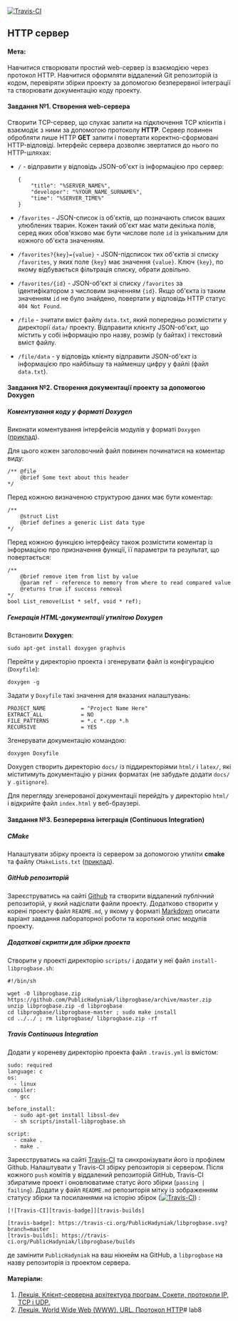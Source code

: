 <div class="col-md-8 wrap">

[![Travis-CI][travis-badge]][travis-builds]

[travis-badge]: https://travis-ci.org/dirutix/lab8.svg?branch=master
[travis-builds]: https://travis-ci.org/dirutix/lab8/builds

## HTTP сервер

#### Мета:

Навчитися створювати простий web-сервер із взаємодією через протокол HTTP. Навчитися оформляти віддалений Git репозиторій із кодом, перевіряти збірки проекту за допомогою безперервної інтеграції та створювати документацію коду проекту.

#### Завдання №1\. Створення web-сервера

Створити TCP-сервер, що слухає запити на підключення TCP клієнтів і взаємодіє з ними за допомогою протоколу **HTTP**. Сервер повинен обробляти лише HTTP **GET** запити і повертати коректно-сформовані HTTP-відповіді. Інтерфейс сервера дозволяє звертатися до нього по HTTP-шляхах:

*   `/` - відправити у відповідь JSON-об'єкт із інформацією про сервер:

        {
            "title": "%SERVER_NAME%", 
            "developer": "%YOUR_NAME_SURNAME%", 
            "time": "%SERVER_TIME%"
        }

*   `/favorites` - JSON-список із об'єктів, що позначають список ваших улюблених тварин. Кожен такий об'єкт має мати декілька полів, серед яких обов'язково має бути числове поле `id` із унікальним для кожного об'єкта значенням.
*   `/favorites?{key}={value}` - JSON-підсписок тих об'єктів зі списку `/favorites`, у яких поле `{key}` має значення `{value}`. Ключ `{key}`, по якому відбувається фільтрація списку, обрати довільно.
*   `/favorites/{id}` - JSON-об'єкт зі списку `/favorites` за ідентифікатором з числовим значенням `{id}`. Якщо об'єкта із таким значенням `id` не було знайдено, повертати у відповідь HTTP статус `404 Not Found`.
*   `/file` - зчитати вміст файлу `data.txt`, який попередньо розмістити у директорії `data/` проекту. Відправити клієнту JSON-об'єкт, що містить у собі інформацію про назву, розмір (у байтах) і текстовий вміст файлу.
*   `/file/data` - у відповідь клієнту відправити JSON-об'єкт із інформацією про найбільшу та найменшу цифру у файлі (файл `data.txt`).

#### Завдання №2\. Створення документації проекту за допомогою Doxygen

##### Коментування коду у форматі Doxygen

Виконати коментування інтерфейсів модулів у форматі `Doxygen` ([приклад](https://github.com/PublicHadyniak/libprogbase/blob/master/include/progbase/list.h)).

Для цього кожен заголовочний файл повинен починатися на коментар виду:

    /** @file
        @brief Some text about this header
    */

Перед кожною визначеною структурою даних має бути коментар:

    /**
        @struct List
        @brief defines a generic List data type
    */

Перед кожною функцією інтерфейсу також розмістити коментар із інформацією про призначення функції, її параметри та результат, що повертається:

    /**
        @brief remove item from list by value
        @param ref - reference to memory from where to read compared value
        @returns true if success removal
    */
    bool List_remove(List * self, void * ref);

##### Генерація HTML-документації утилітою Doxygen

Встановити **Doxygen**:

    sudo apt-get install doxygen graphvis

Перейти у директорію проекта і згенерувати файл із конфігурацією (`Doxyfile`):

    doxygen -g

Задати у `Doxyfile` такі значення для вказаних налаштувань:

    PROJECT_NAME           = "Project Name Here"
    EXTRACT_ALL            = NO
    FILE_PATTERNS          = *.c *.cpp *.h
    RECURSIVE              = YES

Згенерувати документацію командою:

    doxygen Doxyfile

Doxygen створить директорію `docs/` із піддиректоріями `html/` і `latex/`, які міститимуть документацію у різних форматах (не забудьте додати `docs/` у `.gitignore`).

Для перегляду згенерованої документації перейдіть у директорію `html/` і відкрийте файл `index.html` у веб-браузері.

#### Завдання №3\. Безперервна інтеграція (Continuous Integration)

##### CMake

Налаштувати збірку проекта із сервером за допомогою утиліти **cmake** та файлу `CMakeLists.txt` ([приклад](https://github.com/PublicHadyniak/c-project-template/blob/master/CMakeLists.txt)).

##### GitHub репозиторій

Зареєструватись на сайті [Github](https://github.com) та створити віддалений публічний репозиторій, у який надіслати файли проекту. Додатково створити у корені проекту файл `README.md`, у якому у форматі [Markdown](https://github.com/adam-p/markdown-here/wiki/Markdown-Cheatsheet) описати варіант завдання лабораторної роботи та короткий опис модулів проекту.

##### Додаткові скрипти для збірки проекта

Створити у проекті директорію `scripts/` і додати у неї файл `install-libprogbase.sh`:

    #!/bin/sh

    wget -O libprogbase.zip https://github.com/PublicHadyniak/libprogbase/archive/master.zip
    unzip libprogbase.zip -d libprogbase
    cd libprogbase/libprogbase-master ; sudo make install
    cd ../../ ; rm libprogbase/ libprogbase.zip -rf

##### Travis Continuous Integration

Додати у кореневу директорію проекта файл `.travis.yml` із вмістом:

    sudo: required
    language: c
    os:
      - linux
    compiler: 
      - gcc

    before_install:
      - sudo apt-get install libssl-dev
      - sh scripts/install-libprogbase.sh

    script: 
      - cmake . 
      - make .

Зареєструватись на сайті [Travis-CI](https://travis-ci.org) та синхронізувати його із профілем Github. Налаштувати у Travis-CI збірку репозиторія зі сервером. Після кожного `push` комітів у віддалений репозиторій GitHub, Travis-CI збиратиме проект і оновлюватиме статус його збірки (`passing | failing`). Додати у файл `README.md` репозиторія мітку із зображенням статусу збірки та посиланнями на історію збірок ([![Travis-CI](https://travis-ci.org/PublicHadyniak/libprogbase.svg?branch=master)](https://travis-ci.org/PublicHadyniak/libprogbase/builds)) :

    [![Travis-CI][travis-badge]][travis-builds]

    [travis-badge]: https://travis-ci.org/PublicHadyniak/libprogbase.svg?branch=master
    [travis-builds]: https://travis-ci.org/PublicHadyniak/libprogbase/builds

де замінити `PublicHadyniak` на ваш нікнейм на GitHub, а `libprogbase` на назву репозиторія із проектом сервера.

#### Матеріали:

1.  [Лекція. Клієнт-серверна архітектура програм. Сокети, протоколи IP, TCP i UDP.](https://docs.google.com/document/d/1Lm-2s3EyzOd7ynPMKzi53y3kbZ_UwagXfhWCp6dv4sw/edit?usp=sharing)
2.  [Лекція. World Wide Web (WWW). URL. Протокол HTTP](https://docs.google.com/document/d/1aUdlTlbHDYhhdf2gVs1j94FmBrLviKb8QLfFVxqi-0A/edit#heading=h.1ii1x15xikxx)# lab8

</div>